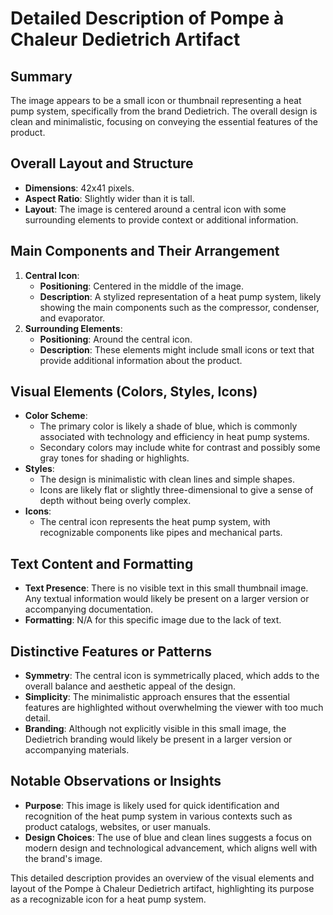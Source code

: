 # Detailed Description of Pompe à Chaleur Dedietrich Artifact

## Summary
The image appears to be a small icon or thumbnail representing a heat pump system, specifically from the brand Dedietrich. The overall design is clean and minimalistic, focusing on conveying the essential features of the product.

## Overall Layout and Structure
- **Dimensions**: 42x41 pixels.
- **Aspect Ratio**: Slightly wider than it is tall.
- **Layout**: The image is centered around a central icon with some surrounding elements to provide context or additional information.

## Main Components and Their Arrangement
1. **Central Icon**:
   - **Positioning**: Centered in the middle of the image.
   - **Description**: A stylized representation of a heat pump system, likely showing the main components such as the compressor, condenser, and evaporator.
2. **Surrounding Elements**:
   - **Positioning**: Around the central icon.
   - **Description**: These elements might include small icons or text that provide additional information about the product.

## Visual Elements (Colors, Styles, Icons)
- **Color Scheme**:
  - The primary color is likely a shade of blue, which is commonly associated with technology and efficiency in heat pump systems.
  - Secondary colors may include white for contrast and possibly some gray tones for shading or highlights.
- **Styles**:
  - The design is minimalistic with clean lines and simple shapes.
  - Icons are likely flat or slightly three-dimensional to give a sense of depth without being overly complex.
- **Icons**:
  - The central icon represents the heat pump system, with recognizable components like pipes and mechanical parts.

## Text Content and Formatting
- **Text Presence**: There is no visible text in this small thumbnail image. Any textual information would likely be present on a larger version or accompanying documentation.
- **Formatting**: N/A for this specific image due to the lack of text.

## Distinctive Features or Patterns
- **Symmetry**: The central icon is symmetrically placed, which adds to the overall balance and aesthetic appeal of the design.
- **Simplicity**: The minimalistic approach ensures that the essential features are highlighted without overwhelming the viewer with too much detail.
- **Branding**: Although not explicitly visible in this small image, the Dedietrich branding would likely be present in a larger version or accompanying materials.

## Notable Observations or Insights
- **Purpose**: This image is likely used for quick identification and recognition of the heat pump system in various contexts such as product catalogs, websites, or user manuals.
- **Design Choices**: The use of blue and clean lines suggests a focus on modern design and technological advancement, which aligns well with the brand's image.

This detailed description provides an overview of the visual elements and layout of the Pompe à Chaleur Dedietrich artifact, highlighting its purpose as a recognizable icon for a heat pump system.